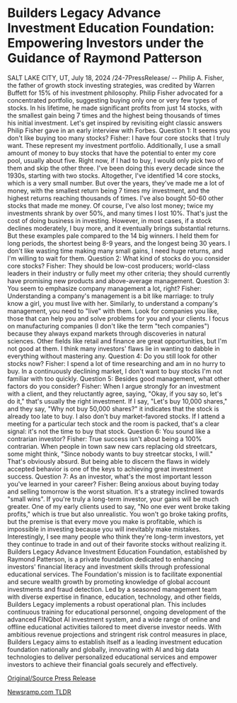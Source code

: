 # Builders Legacy Advance Investment Education Foundation: Empowering Investors under the Guidance of Raymond Patterson

SALT LAKE CITY, UT, July 18, 2024 /24-7PressRelease/ -- Philip A. Fisher, the father of growth stock investing strategies, was credited by Warren Buffett for 15% of his investment philosophy.  Philip Fisher advocated for a concentrated portfolio, suggesting buying only one or very few types of stocks. In his lifetime, he made significant profits from just 14 stocks, with the smallest gain being 7 times and the highest being thousands of times his initial investment.  Let's get inspired by revisiting eight classic answers Philip Fisher gave in an early interview with Forbes.  Question 1: It seems you don't like buying too many stocks? Fisher: I have four core stocks that I truly want. These represent my investment portfolio. Additionally, I use a small amount of money to buy stocks that have the potential to enter my core pool, usually about five. Right now, if I had to buy, I would only pick two of them and skip the other three.  I've been doing this every decade since the 1930s, starting with two stocks. Altogether, I've identified 14 core stocks, which is a very small number. But over the years, they've made me a lot of money, with the smallest return being 7 times my investment, and the highest returns reaching thousands of times.  I've also bought 50-60 other stocks that made me money. Of course, I've also lost money; twice my investments shrank by over 50%, and many times I lost 10%. That's just the cost of doing business in investing.  However, in most cases, if a stock declines moderately, I buy more, and it eventually brings substantial returns.  But these examples pale compared to the 14 big winners. I held them for long periods, the shortest being 8-9 years, and the longest being 30 years.  I don't like wasting time making many small gains, I need huge returns, and I'm willing to wait for them.  Question 2: What kind of stocks do you consider core stocks? Fisher: They should be low-cost producers; world-class leaders in their industry or fully meet my other criteria; they should currently have promising new products and above-average management.  Question 3: You seem to emphasize company management a lot, right? Fisher: Understanding a company's management is a bit like marriage: to truly know a girl, you must live with her. Similarly, to understand a company's management, you need to "live" with them.  Look for companies you like, those that can help you and solve problems for you and your clients.  I focus on manufacturing companies (I don't like the term "tech companies") because they always expand markets through discoveries in natural sciences.  Other fields like retail and finance are great opportunities, but I'm not good at them. I think many investors' flaws lie in wanting to dabble in everything without mastering any.  Question 4: Do you still look for other stocks now? Fisher: I spend a lot of time researching and am in no hurry to buy. In a continuously declining market, I don't want to buy stocks I'm not familiar with too quickly.  Question 5: Besides good management, what other factors do you consider? Fisher: When I argue strongly for an investment with a client, and they reluctantly agree, saying, "Okay, if you say so, let's do it," that's usually the right investment.  If I say, "Let's buy 10,000 shares," and they say, "Why not buy 50,000 shares?" it indicates that the stock is already too late to buy.  I also don't buy market-favored stocks. If I attend a meeting for a particular tech stock and the room is packed, that's a clear signal: it's not the time to buy that stock.  Question 6: You sound like a contrarian investor? Fisher: True success isn't about being a 100% contrarian. When people in town saw new cars replacing old streetcars, some might think, "Since nobody wants to buy streetcar stocks, I will." That's obviously absurd.  But being able to discern the flaws in widely accepted behavior is one of the keys to achieving great investment success.  Question 7: As an investor, what's the most important lesson you've learned in your career? Fisher: Being anxious about buying today and selling tomorrow is the worst situation. It's a strategy inclined towards "small wins". If you're truly a long-term investor, your gains will be much greater.  One of my early clients used to say, "No one ever went broke taking profits," which is true but also unrealistic.  You won't go broke taking profits, but the premise is that every move you make is profitable, which is impossible in investing because you will inevitably make mistakes.  Interestingly, I see many people who think they're long-term investors, yet they continue to trade in and out of their favorite stocks without realizing it.  Builders Legacy Advance Investment Education Foundation, established by Raymond Patterson, is a private foundation dedicated to enhancing investors' financial literacy and investment skills through professional educational services. The Foundation's mission is to facilitate exponential and secure wealth growth by promoting knowledge of global account investments and fraud detection. Led by a seasoned management team with diverse expertise in finance, education, technology, and other fields, Builders Legacy implements a robust operational plan. This includes continuous training for educational personnel, ongoing development of the advanced FINQbot AI investment system, and a wide range of online and offline educational activities tailored to meet diverse investor needs. With ambitious revenue projections and stringent risk control measures in place, Builders Legacy aims to establish itself as a leading investment education foundation nationally and globally, innovating with AI and big data technologies to deliver personalized educational services and empower investors to achieve their financial goals securely and effectively. 

[Original/Source Press Release](https://www.24-7pressrelease.com/press-release/512610/builders-legacy-advance-investment-education-foundation-empowering-investors-under-the-guidance-of-raymond-patterson) 

[Newsramp.com TLDR](https://newsramp.com/None) 